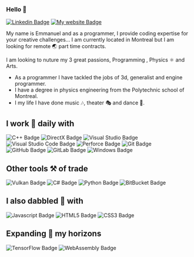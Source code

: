 <!--
**monamimani/monamimani** is a ✨ _special_ ✨ repository because its `README.md` (this file) appears on your GitHub profile.
--->

### Hello 👋
[![Linkedin Badge](https://img.shields.io/badge/--0077B5?logo=linkedin&style=flat-square)](https://www.linkedin.com/in/emmanuelthivierge)
[![My website Badge](https://img.shields.io/badge/-Website-1b1f22?style=flat-square)](https://emmanuelthivierge.com)

My name is Emmanuel and as a programmer, I provide coding expertise for your creative challenges...
I am currently located in Montreal but I am looking for remote 🌏 part time contracts.

I am looking to nuture my 3 great passions, Programming , Physics ⚛ and Arts. 
* As a programmer I have tackled the jobs of 3d, generalist and engine programmer.
* I have a degree in physics engineering from the Polytechnic school of Montreal.
* I my life I have done music 🎶, theater 🎭 and dance 🕺.

## I work 🏢 daily with
![C++ Badge](https://img.shields.io/badge/-C++-00599C?&logo=C%2B%2B&style=for-the-badge)
![DirectX Badge](https://img.shields.io/badge/-DirectX-gray?style=for-the-badge)
![Visual Studio Badge](https://img.shields.io/badge/-Visual_Studio_-5C2D91?logo=visual-studio&style=for-the-badge)
![Visual Studio Code Badge](https://img.shields.io/badge/-Visual_Studio_Code_-007ACC?logo=visual-studio-code&style=for-the-badge)
![Perforce Badge](https://img.shields.io/badge/-Perforce-gray?style=for-the-badge)
![Git Badge](https://img.shields.io/badge/-Git-F05032?style=style=for-the-badge&logo=git)
![GitHub Badge](https://img.shields.io/badge/-GitHub-181717?logo=github&style=style=for-the-badge)
![GitLab Badge](https://img.shields.io/badge/-GitLab-FCA121?logo=gitlab&style=style=for-the-badge)
![Windows Badge](https://img.shields.io/badge/-Windows-0078D6?logo=windows&style=for-the-badge)

## Other tools ⚒ of trade
![Vulkan Badge](https://img.shields.io/badge/-Vulkan-AC162C?style=for-the-badge&logo=vulkan)
![C# Badge](https://img.shields.io/badge/-C%23-239120?style=for-the-badge&logo=c-sharp)
![Python Badge](https://img.shields.io/badge/-Python-000000?style=for-the-badge&logo=python)
![BitBucket Badge](https://img.shields.io/badge/-BitBucket-0052CC?&logo=bitbucket&style=style=for-the-badge)

## I also dabbled 🧪 with
![Javascript Badge](https://img.shields.io/badge/-Javascript-000000?style=for-the-badge&logo=javascript)
![HTML5 Badge](https://img.shields.io/badge/-HTML5-000000?style=for-the-badge&logo=html5)
![CSS3 Badge](https://img.shields.io/badge/-CSS3-1572B6?style=for-the-badge&logo=css3)

## Expanding 🌱 my horizons
![TensorFlow Badge](https://img.shields.io/badge/-TensorFlow-FF6F00?style=for-the-badge&logo=tensorflow)
![WebAssembly Badge](https://img.shields.io/badge/-WebAssembly-654FF0?style=for-the-badge&logo=webassembly)

<!--
Here are some ideas to get you started:

- 🔭 I’m currently working on ...
- 🌱 I’m currently learning ...
- 👯 I’m looking to collaborate on ...
- 🤔 I’m looking for help with ...
- 💬 Ask me about ...
- 📫 How to reach me: ...
- 😄 Pronouns: ...
- ⚡ Fun fact: ...
-->
